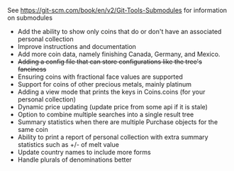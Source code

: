 See https://git-scm.com/book/en/v2/Git-Tools-Submodules for information on submodules


* Add the ability to show only coins that do or don't have an associated personal collection
* Improve instructions and documentation
* Add more coin data, namely finishing Canada, Germany, and Mexico.
* ~~Adding a config file that can store configurations like the tree's fanciness~~
* Ensuring coins with fractional face values are supported
* Support for coins of other precious metals, mainly platinum
* Adding a view mode that prints the keys in Coins.coins (for your personal collection)
* Dynamic price updating (update price from some api if it is stale)
* Option to combine multiple searches into a single result tree
* Summary statistics when there are multiple Purchase objects for the same coin
* Ability to print a report of personal collection with extra summary statistics such as +/- of melt value
* Update country names to include more forms
* Handle plurals of denominations better
